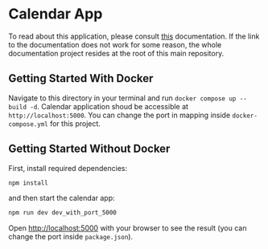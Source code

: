 # Calendar App

To read about this application, please consult [this](https://marekstef.github.io/storage-system-documentation/docs/example-apps/calendar-pro/walkthrough) documentation. If the link to the documentation does not work for some reason, the whole documentation project resides at the root of this main repository.

## Getting Started With Docker

Navigate to this directory in your terminal and run `docker compose up --build -d`. Calendar application shoud be accessible at `http://localhost:5000`. You can change the port in mapping inside `docker-compose.yml` for this project.

## Getting Started Without Docker

First, install required dependencies:

```bash
npm install
```

and then start the calendar app:

```bash
npm run dev dev_with_port_5000
```

Open [http://localhost:5000](http://localhost:5000) with your browser to see the result (you can change the port inside `package.json`).